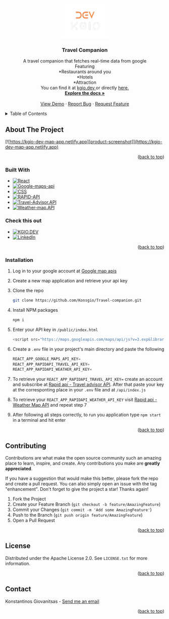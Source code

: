 <div id="top"></div>

<!-- PROJECT LOGO -->
<br />
<div align="center">
  <a href="https://github.com/Konsgio/Travel-companion">
    <img src="public/icon.png" alt="Logo" width="150" height="110">
  </a>

<h3 align="center">Travel Companion</h3>

  <p align="center">
    A travel companion that fetches real-time data from google
    <br/>
    Featuring<br/>
    *Restaurants around you<br/>
    *Hotels <br/>
    *Attraction<br/>
    You can find it at <a href="https://www.kgio.dev">kgio.dev <a/> or directly <a href="https://kgio-dev-map-app.netlify.app">here.</a> 
    <br />
    <a href="https://github.com/Konsgio/Travel-companion"><strong>Explore the docs »</strong></a>
    <br />
    <br />
    <a href="kgio-dev-map-app.netlify.app">View Demo</a>
    ·
    <a href="https://github.com/Konsgio/Travel-companion/issues">Report Bug</a>
    ·
    <a href="https://github.com/Konsgio/Travel-companion/issues">Request Feature</a>
  </p>
</div>



<!-- TABLE OF CONTENTS -->
<details>
  <summary>Table of Contents</summary>
  <ol>
    <li>
      <a href="#about-the-project">About The Project</a>
      <ul>
        <li><a href="#built-with">Built With</a></li>
      </ul>
    </li>
    <li>
     <a href="#installation">Installation</a>
    </li>
    <li><a href="#contributing">Contributing</a></li>
    <li><a href="#license">License</a></li>
    <li><a href="#contact">Contact</a></li>
  </ol>
</details>



<!-- ABOUT THE PROJECT -->
## About The Project

[![https://kgio-dev-map-app.netlify.app][product-screenshot]](https://kgio-dev-map-app.netlify.app)


<p align="right">(<a href="#top">back to top</a>)</p>



### Built With


* [![React][React.js]][React-url]
* [![Google-maps-api][Google-maps-api]][Google-maps-api-url]
* [![CSS][CSS]][CSS-url]
* [![RAPID-API][RAPID]][RAPID-url]
* [![Travel-Advisor.API][TRAVEL]][TRAVEL-url]
* [![Weather-map.API][WEATHER]][WEATHER-url]
  
### Check this out

* [![KGIO.DEV][SITE]][SITE-url]
* [![LinkedIn][linkedin-shield]][linkedin-url]
<p align="right">(<a href="#top">back to top</a>)</p>



### Installation

1. Log in to your google account at [Google map apis](https://developers.google.com/maps)
2. Create a new map application and retrieve your api key
3. Clone the repo
   ```sh
   git clone https://github.com/Konsgio/Travel-companion.git
   ```
4. Install NPM packages
   ```sh
   npm i
   ```
5. Enter your API key in `/public/index.html`
   ```js
   <script src="https://maps.googleapis.com/maps/api/js?v=3.exp&libraries=geometry,drawing,places&key=key"></script>
   ```
6. Create a `.env` file in your project's main directory and paste the following
   ```js
   REACT_APP_GOOGLE_MAPS_API_KEY=
   REACT_APP_RAPIDAPI_TRAVEL_API_KEY=
   REACT_APP_RAPIDAPI_WEATHER_API_KEY=
   ```
7. To retrieve your `REACT_APP_RAPIDAPI_TRAVEL_API_KEY=` create an account and subscribe at [Rapid api - Travel advisor API](https://rapidapi.com/apidojo/api/travel-advisor). After that paste your key at the corresponting place in your `.env` file and at `/api/index.js`

8. To retrieve your `REACT_APP_RAPIDAPI_WEATHER_API_KEY` visit [Rapid api - Weather Map API](https://rapidapi.com/community/api/open-weather-map/) and repeat step 7

9. After following all steps correctly, to run you application type `npm start` in a terminal and hit enter

<p align="right">(<a href="#top">back to top</a>)</p>



<!-- CONTRIBUTING -->
## Contributing

Contributions are what make the open source community such an amazing place to learn, inspire, and create. Any contributions you make are **greatly appreciated**.

If you have a suggestion that would make this better, please fork the repo and create a pull request. You can also simply open an issue with the tag "enhancement".
Don't forget to give the project a star! Thanks again!

1. Fork the Project
2. Create your Feature Branch (`git checkout -b feature/AmazingFeature`)
3. Commit your Changes (`git commit -m 'Add some AmazingFeature'`)
4. Push to the Branch (`git push origin feature/AmazingFeature`)
5. Open a Pull Request

<p align="right">(<a href="#top">back to top</a>)</p>



<!-- LICENSE -->
## License

Distributed under the Apache License 2.0. See `LICENSE.txt` for more information.

<p align="right">(<a href="#top">back to top</a>)</p>



<!-- CONTACT -->
## Contact

Konstantinos Giovanitsas - <a href="mailto:konstantinos.giovanitsas@yahoo.com">Send me an email</a>

<p align="right">(<a href="#top">back to top</a>)</p>



<!-- MARKDOWN LINKS & IMAGES -->
<!-- https://www.markdownguide.org/basic-syntax/#reference-style-links -->
[linkedin-shield]: https://img.shields.io/badge/-LinkedIn-black.svg?style=for-the-badge&logo=linkedin&colorB=555
[linkedin-url]: https://www.linkedin.com/in/konstantinos-giovanitsas-10b511150/
[product-screenshot]: public/map-app.png
[React.js]: https://img.shields.io/badge/React-20232A?style=for-the-badge&logo=react&logoColor=61DAFB
[React-url]: https://reactjs.org/
[Google-maps-api]: https://img.shields.io/badge/Google-FCC624?style=for-the-badge&logo=google&logoColor=black
[Google-maps-api-url]: https://developers.google.com/maps/
[CSS]: https://img.shields.io/badge/CSS3-1572B6?style=for-the-badge&logo=css3&logoColor=white
[CSS-url]: https://www.css-com.com
[RAPID]: https://img.shields.io/badge/RAPID.API-239120?style=for-the-badge
[RAPID-url]: https://www.css-com.com
[TRAVEL]: https://img.shields.io/badge/Travel.advisor.API-2055D8?style=for-the-badge
[TRAVEL-url]: https://www.css-com.com
[WEATHER]: https://img.shields.io/badge/Weather.map.API-2055D8?style=for-the-badge
[WEATHER-url]: https://www.css-com.com
[SITE]: https://img.shields.io/badge/kgio.dev-0A0A0A?style=for-the-badge&logo=dev.to&logoColor=white
[SITE-url]: https://www.kgio.dev
